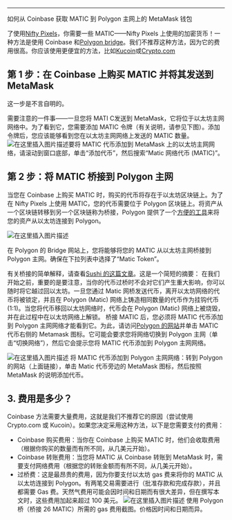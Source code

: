 

---

如何从 Coinbase 获取 MATIC 到 Polygon 主网上的 MetaMask 钱包


了使用[Nifty Pixels](https://www.niftypixels.io/)，你需要一些 MATIC——Nifty Pixels 上使用的加密货币！一种方法是使用 Coinbase 和[Polygon bridge](https://wallet.polygon.technology/bridge/)。我们不推荐这种方法，因为它的费用很高。你应该使用更便宜的方法，比如[Kucoin](https://medium.com/@nifty.pixels/getting-matic-on-the-polygon-network-with-kucoin-bc2de9f7b2d9)或[Crypto.com](https://medium.com/@nifty.pixels/getting-matic-on-the-polygon-network-with-crypto-com-48374d4d78d5)

##  第 1 步：在 Coinbase 上购买 MATIC 并将其发送到 MetaMask
这一步是不言自明的。

需要注意的一件事——一旦您将 MATI C发送到 MetaMask，它将位于以太坊主网网络中。为了看到它，您需要添加 MATIC 令牌（有关说明，请参见下图）。添加令牌后，您应该能够看到您在以太坊主网网络上发送的 MATIC 数量。
![在这里插入图片描述](https://img-blog.csdnimg.cn/28d7da914a914551999cd890e46c7df4.png)要将 MATIC 代币添加到 MetaMask 上的以太坊主网网络，请滚动到窗口底部，单击“添加代币”，然后搜索“Matic 网络代币 (MATIC)”。

##  第 2 步：将 MATIC 桥接到 Polygon 主网
当您在 Coinbase 上购买 MATIC 时，购买的代币将存在于以太坊区块链上。为了在 Nifty Pixels 上使用 MATIC，您的代币需要位于 Polygon 区块链上。将资产从一个区块链转移到另一个区块链称为桥接，Polygon 提供了一个[方便的工具](https://wallet.polygon.technology/bridge/)来将您的资产从以太坊连接到 Polygon。

![在这里插入图片描述](https://img-blog.csdnimg.cn/5ef736bb2dca4276b4fbe7862a6517e1.png)

在 Polygon 的 Bridge 网站上，您将能够将您的 MATIC 从以太坊主网桥接到 Polygon 主网。确保在下拉列表中选择了“Matic Token”。

有关桥接的简单解释，请查看[Sushi 的这篇文章](https://medium.com/sushiswap-org/do-you-believe-in-matic-how-to-use-sushi-on-polygon-with-the-matic-bridge-caea954b1b6c)。这是一个简短的摘要：
在我们开始之前，重要的是要注意，当你的代币过桥时不会对它们产生重大影响，你可以随时将它越过回以太坊。一旦您通过 Matic 网桥发送代币，离开以太坊网络的代币将被锁定，并且在 Polygon (Matic) 网络上铸造相同数量的代币作为挂钩代币 (1:1)。当您将代币移回以太坊网络时，代币会在 Polygon (Matic) 网络上被烧毁，并在此过程中在以太坊网络上解锁。
桥接 MATIC 后，您必须将 MATIC 代币添加到 Polygon 主网网络才能看到它。为此，请访问[Polygon 的网站](https://wallet.polygon.technology/wallet/)并单击 MATIC 代币右侧的 Metamask 图标。它可能会要求您将网络切换到 Polygon 主网（单击“切换网络”），然后它会提示您将 MATIC 代币添加到 Polygon 主网网络。

![在这里插入图片描述](https://img-blog.csdnimg.cn/5da4a34b803b42f2b0ab226ea03884cc.png)
将 MATIC 代币添加到 Polygon 主网网络：转到 Polygon 的网站（上面链接），单击 Matic 代币旁边的 MetaMask 图标，然后按照 MetaMask 的说明添加代币。

## 3. 费用是多少？
Coinbase 方法需要大量费用，这就是我们不推荐它的原因（尝试使用 Crypto.com 或 Kucoin）。如果您决定采用这种方法，以下是您需要支付的费用：

 - Coinbase 购买费用：当你在 Coinbase 上购买 MATIC 时，他们会收取费用（根据你购买的数量而有所不同，从几美元开始）。
 - Coinbase 转账费用：当您将 MATIC 从 Coinbase 转账到 MetaMask
   时，需要支付网络费用（根据您的转账金额而有所不同，从几美元开始）。
 - 过桥费：这是最昂贵的费用，因为你要支付以太坊 gas 费来将你的 MATIC 从以太坊连接到 Polygon。有两笔交易需要进行（批准存款和完成存款），并且都需要 Gas 费。天然气费用可能会因时间和日期而有很大差异，但在撰写本文时，这些费用加起来超过 100 美元。
![在这里插入图片描述](https://img-blog.csdnimg.cn/cee8bf9a1937488b92d2c92cb4c048d3.png)
使用 Polygon 桥（桥接 26 MATIC）所需的 gas 费用截图。价格因时间和日期而异。


